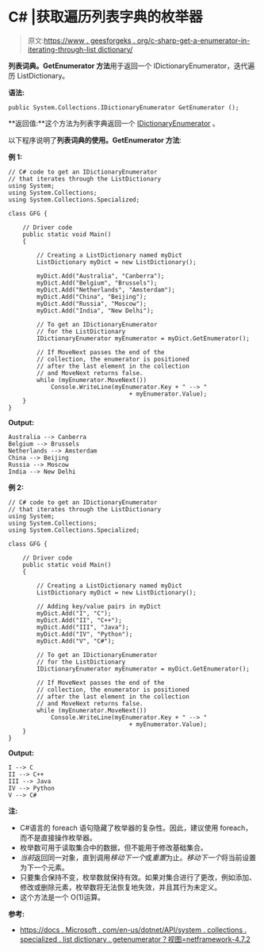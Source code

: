 # C# |获取遍历列表字典的枚举器

> 原文:[https://www . geesforgeks . org/c-sharp-get-a-enumerator-in-iterating-through-list dictionary/](https://www.geeksforgeeks.org/c-sharp-get-an-enumerator-that-iterates-through-the-listdictionary/)

**列表词典。GetEnumerator 方法**用于返回一个 IDictionaryEnumerator，迭代遍历 ListDictionary。

**语法:**

```
public System.Collections.IDictionaryEnumerator GetEnumerator ();
```

**返回值:**这个方法为列表字典返回一个 [IDictionaryEnumerator](https://docs.microsoft.com/en-us/dotnet/api/system.collections.idictionaryenumerator?view=netframework-4.7.2) 。

以下程序说明了**列表词典的使用。GetEnumerator 方法**:

**例 1:**

```
// C# code to get an IDictionaryEnumerator
// that iterates through the ListDictionary
using System;
using System.Collections;
using System.Collections.Specialized;

class GFG {

    // Driver code
    public static void Main()
    {

        // Creating a ListDictionary named myDict
        ListDictionary myDict = new ListDictionary();

        myDict.Add("Australia", "Canberra");
        myDict.Add("Belgium", "Brussels");
        myDict.Add("Netherlands", "Amsterdam");
        myDict.Add("China", "Beijing");
        myDict.Add("Russia", "Moscow");
        myDict.Add("India", "New Delhi");

        // To get an IDictionaryEnumerator
        // for the ListDictionary
        IDictionaryEnumerator myEnumerator = myDict.GetEnumerator();

        // If MoveNext passes the end of the
        // collection, the enumerator is positioned
        // after the last element in the collection
        // and MoveNext returns false.
        while (myEnumerator.MoveNext())
            Console.WriteLine(myEnumerator.Key + " --> "
                                  + myEnumerator.Value);
    }
}
```

**Output:**

```
Australia --> Canberra
Belgium --> Brussels
Netherlands --> Amsterdam
China --> Beijing
Russia --> Moscow
India --> New Delhi

```

**例 2:**

```
// C# code to get an IDictionaryEnumerator
// that iterates through the ListDictionary
using System;
using System.Collections;
using System.Collections.Specialized;

class GFG {

    // Driver code
    public static void Main()
    {

        // Creating a ListDictionary named myDict
        ListDictionary myDict = new ListDictionary();

        // Adding key/value pairs in myDict
        myDict.Add("I", "C");
        myDict.Add("II", "C++");
        myDict.Add("III", "Java");
        myDict.Add("IV", "Python");
        myDict.Add("V", "C#");

        // To get an IDictionaryEnumerator
        // for the ListDictionary
        IDictionaryEnumerator myEnumerator = myDict.GetEnumerator();

        // If MoveNext passes the end of the
        // collection, the enumerator is positioned
        // after the last element in the collection
        // and MoveNext returns false.
        while (myEnumerator.MoveNext())
            Console.WriteLine(myEnumerator.Key + " --> "
                                  + myEnumerator.Value);
    }
}
```

**Output:**

```
I --> C
II --> C++
III --> Java
IV --> Python
V --> C#

```

**注:**

*   C#语言的 foreach 语句隐藏了枚举器的复杂性。因此，建议使用 foreach，而不是直接操作枚举器。
*   枚举数可用于读取集合中的数据，但不能用于修改基础集合。
*   *当前*返回同一对象，直到调用*移动下一个*或*重置*为止。*移动下一个*将当前设置为下一个元素。
*   只要集合保持不变，枚举数就保持有效。如果对集合进行了更改，例如添加、修改或删除元素，枚举数将无法恢复地失效，并且其行为未定义。
*   这个方法是一个 O(1)运算。

**参考:**

*   [https://docs . Microsoft . com/en-us/dotnet/API/system . collections . specialized . list dictionary . getenumerator？视图=netframework-4.7.2](https://docs.microsoft.com/en-us/dotnet/api/system.collections.specialized.listdictionary.getenumerator?view=netframework-4.7.2)